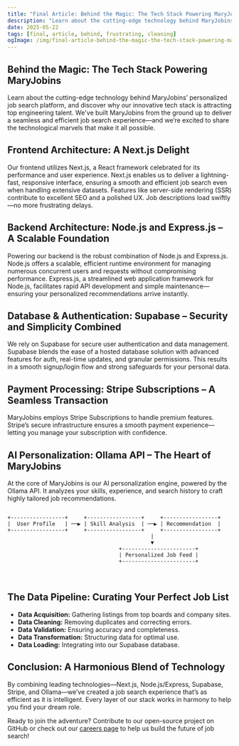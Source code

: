 ```yaml
---
title: "Final Article: Behind the Magic: The Tech Stack Powering MaryJobins"
description: "Learn about the cutting-edge technology behind MaryJobins' personalized job search platform, and discover why our innovative tech stack is attracting top..."
date: 2025-05-22
tags: [final, article, behind, frustrating, cleaning]
ogImage: /img/final-article-behind-the-magic-the-tech-stack-powering-maryjobins.png
---
```


<section class="prose prose-lg mx-auto py-12 px-6">

  <h1 class="text-4xl font-bold mb-8">
    Behind the Magic: The Tech Stack Powering MaryJobins
  </h1>

  <p class="mb-6">
    Learn about the cutting-edge technology behind MaryJobins’ personalized job search platform, and discover why our innovative tech stack is attracting top engineering talent. We've built MaryJobins from the ground up to deliver a seamless and efficient job search experience—and we’re excited to share the technological marvels that make it all possible.
  </p>

  <h2 class="text-2xl font-semibold mt-12 mb-4">
    Frontend Architecture: A Next.js Delight
  </h2>
  <p class="mb-6">
    Our frontend utilizes Next.js, a React framework celebrated for its performance and user experience. Next.js enables us to deliver a lightning-fast, responsive interface, ensuring a smooth and efficient job search even when handling extensive datasets. Features like server-side rendering (SSR) contribute to excellent SEO and a polished UX. Job descriptions load swiftly—no more frustrating delays.
  </p>

  <h2 class="text-2xl font-semibold mt-12 mb-4">
    Backend Architecture: Node.js and Express.js – A Scalable Foundation
  </h2>
  <p class="mb-6">
    Powering our backend is the robust combination of Node.js and Express.js. Node.js offers a scalable, efficient runtime environment for managing numerous concurrent users and requests without compromising performance. Express.js, a streamlined web application framework for Node.js, facilitates rapid API development and simple maintenance—ensuring your personalized recommendations arrive instantly.
  </p>

  <h2 class="text-2xl font-semibold mt-12 mb-4">
    Database & Authentication: Supabase – Security and Simplicity Combined
  </h2>
  <p class="mb-6">
    We rely on Supabase for secure user authentication and data management. Supabase blends the ease of a hosted database solution with advanced features for auth, real-time updates, and granular permissions. This results in a smooth signup/login flow and strong safeguards for your personal data.
  </p>

  <h2 class="text-2xl font-semibold mt-12 mb-4">
    Payment Processing: Stripe Subscriptions – A Seamless Transaction
  </h2>
  <p class="mb-6">
    MaryJobins employs Stripe Subscriptions to handle premium features. Stripe’s secure infrastructure ensures a smooth payment experience—letting you manage your subscription with confidence.
  </p>

  <h2 class="text-2xl font-semibold mt-12 mb-4">
    AI Personalization: Ollama API – The Heart of MaryJobins
  </h2>
  <p class="mb-6">
    At the core of MaryJobins is our AI personalization engine, powered by the Ollama API. It analyzes your skills, experience, and search history to craft highly tailored job recommendations.
  </p>
  <pre class="bg-gray-100 p-4 rounded mb-6 overflow-x-auto">
<code>
+-----------------+     +-----------------+     +-----------------+
|  User Profile   | ──▶ | Skill Analysis  | ──▶ | Recommendation  |
+-----------------+     +-----------------+     +-----------------+
                                             |
                                             ▼
                                   +-----------------------+
                                   | Personalized Job Feed |
                                   +-----------------------+
</code>
  </pre>

  <h2 class="text-2xl font-semibold mt-12 mb-4">
    The Data Pipeline: Curating Your Perfect Job List
  </h2>
  <ul class="list-disc list-inside mb-6">
    <li><strong>Data Acquisition:</strong> Gathering listings from top boards and company sites.</li>
    <li><strong>Data Cleaning:</strong> Removing duplicates and correcting errors.</li>
    <li><strong>Data Validation:</strong> Ensuring accuracy and completeness.</li>
    <li><strong>Data Transformation:</strong> Structuring data for optimal use.</li>
    <li><strong>Data Loading:</strong> Integrating into our Supabase database.</li>
  </ul>

  <h2 class="text-2xl font-semibold mt-12 mb-4">
    Conclusion: A Harmonious Blend of Technology
  </h2>
  <p class="mb-6">
    By combining leading technologies—Next.js, Node.js/Express, Supabase, Stripe, and Ollama—we’ve created a job search experience that’s as efficient as it is intelligent. Every layer of our stack works in harmony to help you find your dream role.
  </p>

  <p class="mb-6">
    Ready to join the adventure? Contribute to our open-source project on GitHub or check out our <a href="https://github.com/your-repo" class="underline">careers page</a> to help us build the future of job search!
  </p>

</section>

